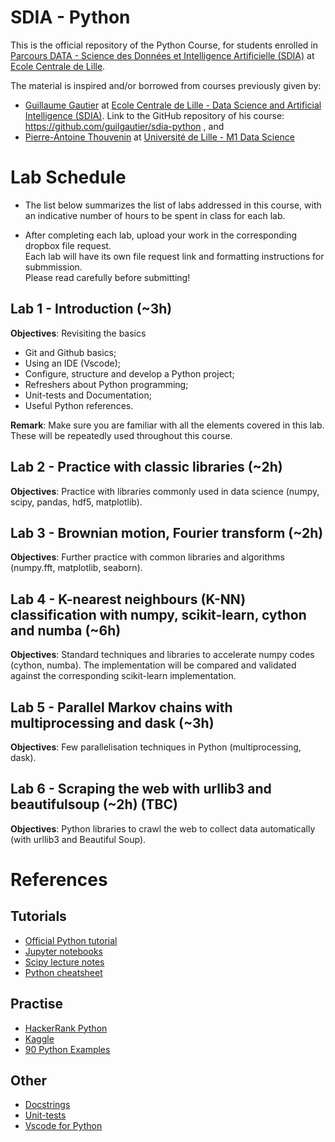 # SDIA - Python

This is the official repository of the Python Course, for students enrolled in [Parcours DATA - Science des Données et Intelligence Artificielle (SDIA)](http://pierrechainais.ec-lille.fr/Centrale/Option_DAD/Accueil.html) at [Ecole Centrale de Lille](https://centralelille.fr/).

The material is inspired and/or borrowed from courses previously given by:

- [Guillaume Gautier](https://guilgautier.github.io/) at [Ecole Centrale de Lille - Data Science and Artificial Intelligence (SDIA)](http://pierrechainais.ec-lille.fr/Centrale/Option_DAD/Accueil.html). Link to the GitHub repository of his course: https://github.com/guilgautier/sdia-python , and
- [Pierre-Antoine Thouvenin](https://pthouvenin.github.io/) at [Université de Lille - M1 Data Science](https://www.univ-lille.fr/formations/fr-00020709.html)

# Lab Schedule

- The list below summarizes the list of labs addressed in this course, with an indicative number of hours to be spent in class for each lab.

- After completing each lab, upload your work in the corresponding dropbox file request.\
Each lab will have its own file request link and formatting instructions for submmission.\
Please read carefully before submitting!

## Lab 1 - Introduction (~3h)

**Objectives**: Revisiting the basics

- Git and Github basics;
- Using an IDE (Vscode);
- Configure, structure and develop a Python project;
- Refreshers about Python programming;
- Unit-tests and Documentation;
- Useful Python references.

**Remark**: Make sure you are familiar with all the elements covered in this lab. These will be repeatedly used throughout this course.

## Lab 2 - Practice with classic libraries (~2h)

**Objectives**: Practice with libraries commonly used in data science (numpy, scipy, pandas, hdf5, matplotlib).

## Lab 3 - Brownian motion, Fourier transform (~2h)

**Objectives**: Further practice with common libraries and algorithms (numpy.fft, matplotlib, seaborn).

## Lab 4 - K-nearest neighbours (K-NN) classification with numpy, scikit-learn, cython and numba (~6h)

**Objectives**: Standard techniques and libraries to accelerate numpy codes (cython, numba). The implementation will be compared and validated against the corresponding scikit-learn implementation.

## Lab 5 - Parallel Markov chains with multiprocessing and dask (~3h)

**Objectives**: Few parallelisation techniques in Python (multiprocessing, dask).

## Lab 6 - Scraping the web with urllib3 and beautifulsoup (~2h) (TBC)

**Objectives**: Python libraries to crawl the web to collect data automatically (with urllib3 and Beautiful Soup).

# References

## Tutorials

- [Official Python tutorial](https://docs.python.org/3/tutorial/) 
- [Jupyter notebooks](https://jupyter-notebook.readthedocs.io/en/stable/notebook.html)
- [Scipy lecture notes](https://scipy-lectures.org/)
- [Python cheatsheet](https://quickref.me/python)

## Practise 

- [HackerRank Python](https://www.hackerrank.com/domains/python)
- [Kaggle](https://www.kaggle.com/learn/python)
- [90 Python Examples](https://github.com/milaan9/90_Python_Examples)

## Other

- [Docstrings](https://numpydoc.readthedocs.io/en/latest/format.html#docstring-standard)
- [Unit-tests](https://docs.python.org/3/library/unittest.html)
- [Vscode for Python](https://code.visualstudio.com/docs/python/testing)
